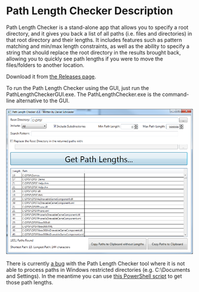 # Path Length Checker Description

Path Length Checker is a stand-alone app that allows you to specify a root directory, and it gives you back a list of all paths (i.e. files and directories) in that root directory and their lengths. It includes features such as pattern matching and min/max length constraints, as well as the ability to specify a string that should replace the root directory in the results brought back, allowing you to quickly see path lengths if you were to move the files/folders to another location.

Download it from [the Releases page][GitHubReleasesPage].

To run the Path Length Checker using the GUI, just run the PathLengthCheckerGUI.exe. The PathLengthChecker.exe is the command-line alternative to the GUI.

![](docs/Images/PathLengthChecker.png)

There is currently [a bug](https://pathlengthchecker.codeplex.com/workitem/1156) with the Path Length Checker tool where it is not able to process paths in Windows restricted directories (e.g. C:\Documents and Settings).  In the meantime you can use [this PowerShell script](http://blog.danskingdom.com/powershell-script-to-check-path-lengths/) to get those path lengths.


<!-- Links -->
[GitHubReleasesPage]: https://github.com/deadlydog/PathLengthChecker/releases
